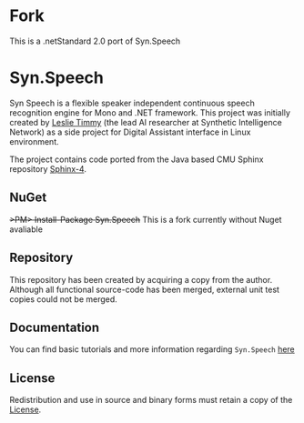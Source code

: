 # Fork

This is a .netStandard 2.0 port of Syn.Speech

# Syn.Speech

Syn Speech is a flexible speaker independent continuous speech recognition engine for Mono and .NET framework. This project was initially created by [Leslie Timmy](http://leslietimmy.com) (the lead AI researcher at Synthetic Intelligence Network) as a side project for Digital Assistant interface in Linux environment.

The project contains code ported from the Java based CMU Sphinx repository [Sphinx-4](https://github.com/cmusphinx/sphinx4).

## NuGet

~~>PM> Install-Package Syn.Speech~~
This is a fork currently without Nuget avaliable

## Repository

This repository has been created by acquiring a copy from the author. Although all functional source-code has been merged, external unit test copies could not be merged.

## Documentation

You can find basic tutorials and more information regarding `Syn.Speech` [here](http://developer.syn.co.in/tutorial/speech/index.html)

## License

Redistribution and use in source and binary forms must retain a copy of the [License](https://github.com/SynHub/syn-speech/blob/master/LICENSE.md).

